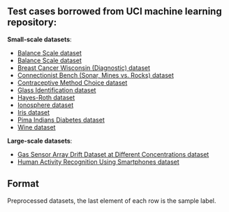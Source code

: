 ## Test cases borrowed from UCI machine learning repository:

**Small-scale datasets**:
   * [Balance Scale dataset](https://archive.ics.uci.edu/ml/datasets/Balance+Scale)
   * [Balance Scale dataset](https://archive.ics.uci.edu/ml/datasets/Balance+Scale)
   * [Breast Cancer Wisconsin (Diagnostic) dataset](https://archive.ics.uci.edu/ml/datasets/Breast+Cancer+Wisconsin+(Diagnostic))
   * [Connectionist Bench (Sonar, Mines vs. Rocks) dataset](https://archive.ics.uci.edu/ml/datasets/Connectionist+Bench+(Sonar,+Mines+vs.+Rocks))
   * [Contraceptive Method Choice dataset](https://archive.ics.uci.edu/ml/datasets/Contraceptive+Method+Choice)
   * [Glass Identification dataset](https://archive.ics.uci.edu/ml/datasets/Glass+Identification)
   * [Hayes-Roth dataset](https://archive.ics.uci.edu/ml/datasets/Hayes-Roth)
   * [Ionosphere dataset](https://archive.ics.uci.edu/ml/datasets/Ionosphere)
   * [Iris dataset](http://archive.ics.uci.edu/ml/datasets/Iris)
   * [Pima Indians Diabetes dataset](https://archive.ics.uci.edu/ml/datasets/Pima+Indians+Diabetes)
   * [Wine dataset](https://archive.ics.uci.edu/ml/datasets/Wine)

**Large-scale datasets**:
   * [Gas Sensor Array Drift Dataset at Different Concentrations dataset](https://archive.ics.uci.edu/ml/datasets/Gas+Sensor+Array+Drift+Dataset+at+Different+Concentrations)
   * [Human Activity Recognition Using Smartphones dataset](https://archive.ics.uci.edu/ml/datasets/human+activity+recognition+using+smartphones)

## Format
Preprocessed datasets, the last element of each row is the sample label.
